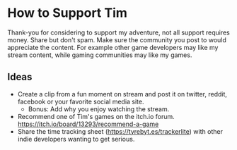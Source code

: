 
# How to Support Tim

Thank-you for considering to support my adventure, not all support requires money. Share but don't spam. Make sure the community you post to would appreciate the content. For example other game developers may like my stream content, while gaming communities may like my games.

## Ideas

- Create a clip from a fun moment on stream and post it on twitter, reddit, facebook or your favorite social media site.
	- Bonus: Add why you enjoy watching the stream.
- Recommend one of Tim's games on the itch.io forum. https://itch.io/board/13293/recommend-a-game
- Share the time tracking sheet (https://tyrebyt.es/trackerlite) with other indie developers wanting to get serious.
